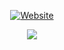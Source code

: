 <div align="center">
   
[![Website](https://img.shields.io/website?label=nproblem&style=for-the-badge&url=https%3A%2F%2Fcodestackr.com)](https://discord.gg/gmRtqRrUEK)
   

<a href="https://discord.com/users/317215936589594625" target="_blank">
   <img src="https://lanyard-profile-readme.vercel.app/api/317215936589594625?theme=black&bg=1E2D35&animated=true&hideDiscrim=false&borderRadius=20px">
</a>

</div>
